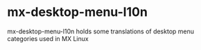 # mx-desktop-menu-l10n
mx-desktop-menu-l10n holds some translations of desktop menu categories used in MX Linux
